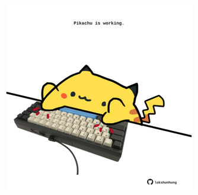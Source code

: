 <!-- built at 12/02/2023, 15:00:51 UTC -->
<p align="center">
  <img width="500" height="500" src="./ReadmeImage.svg">
</p>
